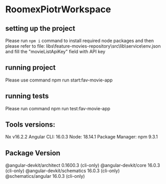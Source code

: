 # RoomexPiotrWorkspace

 
## setting up the project
Please run `npm i` command to install required node packages and then please refer to file:
libs\feature-movies-repository\src\lib\service\env.json and fill the "movieListApiKey" field with API key



## running project
Please use command npm run start:fav-movie-app

## running tests
Please run command npm run test:fav-movie-app

## Tools versions:
Nx v16.2.2 
Angular CLI: 16.0.3
Node: 18.14.1
Package Manager: npm 9.3.1

Package                      Version
------------------------------------------------------
@angular-devkit/architect    0.1600.3 (cli-only)
@angular-devkit/core         16.0.3 (cli-only)
@angular-devkit/schematics   16.0.3 (cli-only)
@schematics/angular          16.0.3 (cli-only)
 
